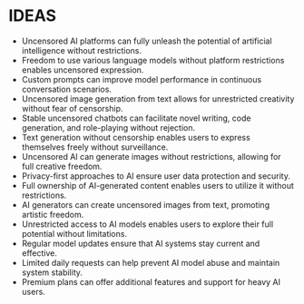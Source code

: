 # IDEAS
* Uncensored AI platforms can fully unleash the potential of artificial intelligence without restrictions.
* Freedom to use various language models without platform restrictions enables uncensored expression.
* Custom prompts can improve model performance in continuous conversation scenarios.
* Uncensored image generation from text allows for unrestricted creativity without fear of censorship.
* Stable uncensored chatbots can facilitate novel writing, code generation, and role-playing without rejection.
* Text generation without censorship enables users to express themselves freely without surveillance.
* Uncensored AI can generate images without restrictions, allowing for full creative freedom.
* Privacy-first approaches to AI ensure user data protection and security.
* Full ownership of AI-generated content enables users to utilize it without restrictions.
* AI generators can create uncensored images from text, promoting artistic freedom.
* Unrestricted access to AI models enables users to explore their full potential without limitations.
* Regular model updates ensure that AI systems stay current and effective.
* Limited daily requests can help prevent AI model abuse and maintain system stability.
* Premium plans can offer additional features and support for heavy AI users.
